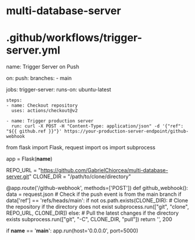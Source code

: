 # multi-database-server

# .github/workflows/trigger-server.yml
name: Trigger Server on Push

on:
  push:
    branches:
      - main

jobs:
  trigger-server:
    runs-on: ubuntu-latest

    steps:
    - name: Checkout repository
      uses: actions/checkout@v2

    - name: Trigger production server
      run: curl -X POST -H "Content-Type: application/json" -d '{"ref": "${{ github.ref }}"}' https://your-production-server-endpoint/github-webhook


from flask import Flask, request
import os
import subprocess

app = Flask(__name__)

REPO_URL = "https://github.com/GabrielChiorcea/multi-database-server.git"
CLONE_DIR = "/path/to/clone/directory"

@app.route('/github-webhook', methods=['POST'])
def github_webhook():
    data = request.json
    # Check if the push event is from the main branch
    if data['ref'] == 'refs/heads/main':
        if not os.path.exists(CLONE_DIR):
            # Clone the repository if the directory does not exist
            subprocess.run(["git", "clone", REPO_URL, CLONE_DIR])
        else:
            # Pull the latest changes if the directory exists
            subprocess.run(["git", "-C", CLONE_DIR, "pull"])
    return '', 200

if __name__ == '__main__':
    app.run(host='0.0.0.0', port=5000)
